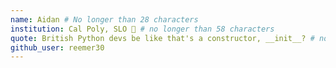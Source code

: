 ```yaml
---
name: Aidan # No longer than 28 characters
institution: Cal Poly, SLO 🚩 # no longer than 58 characters
quote: British Python devs be like that's a constructor, __init__? # no longer than 100 characters, avoid using quotes(") to guarantee the format remains the same.
github_user: reemer30
---
```

